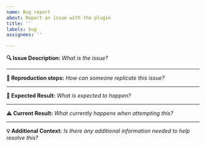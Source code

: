 ```yaml
---
name: Bug report
about: Report an issue with the plugin
title: ''
labels: bug
assignees: ''

---
```


**🔍 Issue Description:** *What is the issue?*
 <!-- Enter the issue description here -->
---

**🔄 Reproduction steps:** *How can someone replicate this issue?*
 <!-- Enter steps to reproduce the issue here -->
---

**🎯 Expected Result:** *What is expected to happen?*
 <!-- Enter expected result here -->
---

**⚠️ Current Result:** *What currently happens when attempting this?*
 <!-- Enter current result here -->
---

**💡 Additional Context:** *Is there any additional information needed to help resolve this?*
 <!-- If applicable, enter any additional information that might be useful to anyone reading this issue -->
